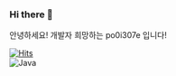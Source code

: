 ### Hi there 👋

안녕하세요! 개발자 희망하는 po0i307e 입니다!

<!--
**Po0i037E/Po0i037E** is a ✨ _special_ ✨ repository because its `README.md` (this file) appears on your GitHub profile.

Here are some ideas to get you started:

- 🔭 I’m currently working on ...
- 🌱 I’m currently learning ...
- 👯 I’m looking to collaborate on ...
- 🤔 I’m looking for help with ...
- 💬 Ask me about ...
- 📫 How to reach me: ...
- 😄 Pronouns: ...
- ⚡ Fun fact: ...
-->
[![Hits](https://hits.seeyoufarm.com/api/count/incr/badge.svg?url=https%3A%2F%2Fgithub.com%2FPo0i037E%2F&count_bg=%2300B5EE&title_bg=%23B0EAF4&icon=&icon_color=%23E7E7E7&title=Visit&edge_flat=false)](https://hits.seeyoufarm.com)
<br>
![Java](https://img.shields.io/badge/Java-007396.svg?&style=for-the-badge&logo=Java&logoColor=white)
